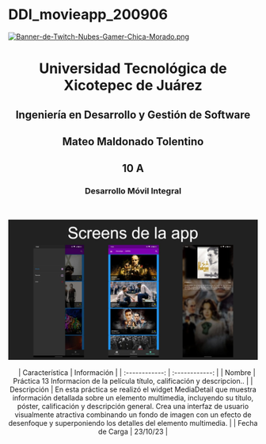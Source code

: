 # DDI_movieapp_200906

[![Banner-de-Twitch-Nubes-Gamer-Chica-Morado.png](https://i.postimg.cc/15q3LFXF/Banner-de-Twitch-Nubes-Gamer-Chica-Morado.png)](https://postimg.cc/MvzwBvyZ)

<div align="center">
  
# Universidad Tecnológica de Xicotepec de Juárez


## Ingeniería en Desarrollo y Gestión de Software
## Mateo Maldonado Tolentino 
## 10 A
### Desarrollo Móvil Integral
&nbsp;
&nbsp;

[![Banner-de-Twitch-Nubes-Gamer-Chica-Morado.png](https://github.com/MattMT/DMI_src/blob/main/ssp13.jpeg)](https://github.com/MattMT/DMI_src/blob/main/ssp13.jpeg)

&nbsp;
&nbsp;
|  Característica |  Información |
| :------------: | :------------: |
| Nombre  |  Práctica 13 Informacion de la película título, calificación y descripcion.. |
| Descripción  | En esta práctica se realizó el widget MediaDetail que muestra información detallada sobre un elemento multimedia, incluyendo su título, póster, calificación y descripción general. Crea una interfaz de usuario visualmente atractiva combinando un fondo de imagen con un efecto de desenfoque y superponiendo los detalles del elemento multimedia. |
|  Fecha de Carga | 23/10/23  |
